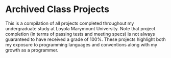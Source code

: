 # Archived Class Projects

This is a compilation of all projects completed throughout my undergraduate study at Loyola Marymount University. Note that project completion (in terms of passing tests and meeting specs) is not always guaranteed to have received a grade of 100%. These projects highlight both my exposure to programming languages and conventions along with my growth as a programmer.
